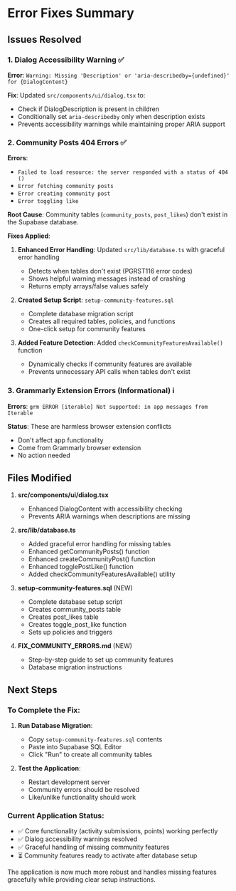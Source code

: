 # Error Fixes Summary

## Issues Resolved

### 1. Dialog Accessibility Warning ✅
**Error**: `Warning: Missing 'Description' or 'aria-describedby={undefined}' for {DialogContent}`

**Fix**: Updated `src/components/ui/dialog.tsx` to:
- Check if DialogDescription is present in children
- Conditionally set `aria-describedby` only when description exists
- Prevents accessibility warnings while maintaining proper ARIA support

### 2. Community Posts 404 Errors ✅
**Errors**: 
- `Failed to load resource: the server responded with a status of 404 ()`
- `Error fetching community posts`
- `Error creating community post`
- `Error toggling like`

**Root Cause**: Community tables (`community_posts`, `post_likes`) don't exist in the Supabase database.

**Fixes Applied**:
1. **Enhanced Error Handling**: Updated `src/lib/database.ts` with graceful error handling
   - Detects when tables don't exist (PGRST116 error codes)
   - Shows helpful warning messages instead of crashing
   - Returns empty arrays/false values safely

2. **Created Setup Script**: `setup-community-features.sql`
   - Complete database migration script
   - Creates all required tables, policies, and functions
   - One-click setup for community features

3. **Added Feature Detection**: Added `checkCommunityFeaturesAvailable()` function
   - Dynamically checks if community features are available
   - Prevents unnecessary API calls when tables don't exist

### 3. Grammarly Extension Errors (Informational) ℹ️
**Errors**: `grm ERROR [iterable] Not supported: in app messages from Iterable`

**Status**: These are harmless browser extension conflicts
- Don't affect app functionality
- Come from Grammarly browser extension
- No action needed

## Files Modified

1. **src/components/ui/dialog.tsx**
   - Enhanced DialogContent with accessibility checking
   - Prevents ARIA warnings when descriptions are missing

2. **src/lib/database.ts**
   - Added graceful error handling for missing tables
   - Enhanced getCommunityPosts() function
   - Enhanced createCommunityPost() function  
   - Enhanced togglePostLike() function
   - Added checkCommunityFeaturesAvailable() utility

3. **setup-community-features.sql** (NEW)
   - Complete database setup script
   - Creates community_posts table
   - Creates post_likes table
   - Creates toggle_post_like function
   - Sets up policies and triggers

4. **FIX_COMMUNITY_ERRORS.md** (NEW)
   - Step-by-step guide to set up community features
   - Database migration instructions

## Next Steps

### To Complete the Fix:
1. **Run Database Migration**: 
   - Copy `setup-community-features.sql` contents
   - Paste into Supabase SQL Editor
   - Click "Run" to create all community tables

2. **Test the Application**:
   - Restart development server
   - Community errors should be resolved
   - Like/unlike functionality should work

### Current Application Status:
- ✅ Core functionality (activity submissions, points) working perfectly
- ✅ Dialog accessibility warnings resolved
- ✅ Graceful handling of missing community features
- ⏳ Community features ready to activate after database setup

The application is now much more robust and handles missing features gracefully while providing clear setup instructions.